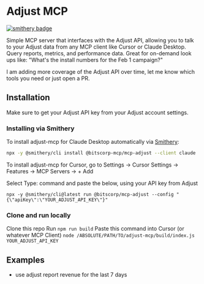 # Adjust MCP
[![smithery badge](https://smithery.ai/badge/@bitscorp-mcp/mcp-adjust)](https://smithery.ai/server/@bitscorp-mcp/mcp-adjust)

Simple MCP server that interfaces with the Adjust API, allowing you to talk to your Adjust data from any MCP client like Cursor or Claude Desktop. Query reports, metrics, and performance data. Great for on-demand look ups like: "What's the install numbers for the Feb 1 campaign?"

I am adding more coverage of the Adjust API over time, let me know which tools you need or just open a PR.

## Installation
Make sure to get your Adjust API key from your Adjust account settings.

### Installing via Smithery

To install adjust-mcp for Claude Desktop automatically via [Smithery](https://smithery.ai/server/@dragonkhoi/adjust-mcp):

```bash
npx -y @smithery/cli install @bitscorp-mcp/mcp-adjust --client claude
```

To install adjust-mcp for Cursor, go to Settings -> Cursor Settings -> Features -> MCP Servers -> + Add

Select Type: command and paste the below, using your API key from Adjust
```
npx -y @smithery/cli@latest run @bitscorp/mcp-adjust --config "{\"apiKey\":\"YOUR_ADJUST_API_KEY\"}"
```

### Clone and run locally
Clone this repo
Run `npm run build`
Paste this command into Cursor (or whatever MCP Client)
`node /ABSOLUTE/PATH/TO/adjust-mcp/build/index.js YOUR_ADJUST_API_KEY`

## Examples
- use adjust report revenue for the last 7 days